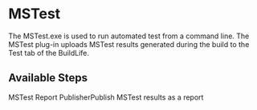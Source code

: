 
MSTest
======

The MSTest.exe is used to run automated test from a command line. The MSTest plug-in uploads MSTest results generated during the build to the Test tab of the BuildLife.


Available Steps
---------------

MSTest Report PublisherPublish MSTest results as a report


